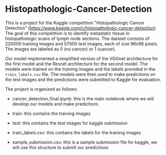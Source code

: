 # Histopathologic-Cancer-Detection

This is a project for the Kaggle competition "Histopathologic Cancer Detection" (https://www.kaggle.com/c/histopathologic-cancer-detection). The goal of this competition is to identify metastatic tissue in histopathologic scans of lymph node sections. The dataset consists of 220000 training images and 57000 test images, each of size 96x96 pixels. The images are labeled as 0 (no cancer) or 1 (cancer).

Our model implemented a simplified version of the VGGnet architecture for the first model and the Resnet architecture for the second model. The models were trained on the training images and the labels provided in the `train_labels.csv` file. The models were then used to make predictions on the test images and the predictions were submitted to Kaggle for evaluation.

The project is organized as follows:

- cancer_detection_final.ipynb: this is the main notebook where we will develop our models and make predictions

- train: this contains the training images 

- test: this contains the test images for kaggle submission

- train_labels.csv: this contains the labels for the training images

- sample_submission.csv: this is a sample submission file for kaggle, we will use this structure to submit our predictions



